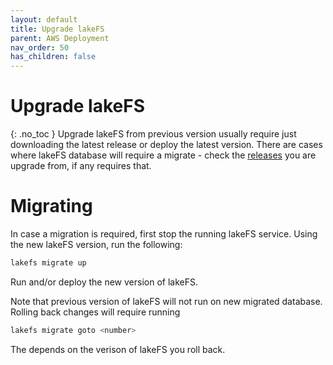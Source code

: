 ```yaml
---
layout: default
title: Upgrade lakeFS
parent: AWS Deployment
nav_order: 50
has_children: false
---
```


# Upgrade lakeFS
{: .no_toc }
Upgrade lakeFS from previous version usually require just downloading the latest release or deploy the latest version.
There are cases where lakeFS database will require a migrate - check the [releases](https://github.com/treeverse/lakeFS/releases) you are upgrade from, if any requires that.

# Migrating

In case a migration is required, first stop the running lakeFS service.
Using the new lakeFS version, run the following:

```bash
lakefs migrate up
```

Run and/or deploy the new version of lakeFS.

Note that previous version of lakeFS will not run on new migrated database.
Rolling back changes will require running

```bash
lakefs migrate goto <number>
```

The <number> depends on the verison of lakeFS you roll back.

